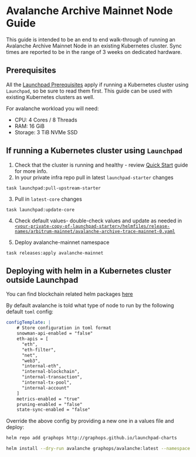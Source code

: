 ---
---
# Avalanche Archive Mainnet Node Guide

This guide is intended to be an end to end walk-through of running an Avalanche Archive Mainnet Node in an existing Kubernetes cluster.
Sync times are reported to be in the range of 3 weeks on dedicated hardware.

## Prerequisites

All the [Launchpad Prerequisites](../prerequisites) apply if running a Kubernetes cluster using `Launchpad`, so be sure to read them first. This guide can be used with existing Kubernetes clusters as well.

For avalanche workload you will need:
- CPU: 4 Cores / 8 Threads
- RAM: 16 GiB
- Storage: 3 TiB NVMe SSD

## If running a Kubernetes cluster using `Launchpad`

1. Check that the cluster is running and healthy - review [Quick Start](../quick-start) guide for more info.
2. In your private infra repo pull in latest `launchpad-starter` changes
```shell
task launchpad:pull-upstream-starter
``` 
3. Pull in `latest-core` changes
```shell
task launchpad:update-core
``` 
4. Check default values- double-check values and update as needed in [`<your-private-copy-of-launchpad-starter>/helmfiles/release-names/arbitrum-mainnet/avalanche-archive-trace-mainnet-0.yaml`](https://github.com/graphops/launchpad-starter/blob/main/helmfiles/release-values/avalanche-mainnet/avalanche-archive-trace-mainnet-0.yaml)

5. Deploy avalanche-mainnet namespace
```shell
task releases:apply avalanche-mainnet
``` 

## Deploying with helm in a Kubernetes cluster outside Launchpad

You can find blockchain related helm packages [here](https://github.com/graphops/launchpad-charts/tree/main/charts)

By default avalanche is told what type of node to run by the following default `toml` config:

```yaml
configTemplate: |
    # Store configuration in toml format
    snowman-api-enabled = "false"
    eth-apis = [
      "eth",
      "eth-filter",
      "net",
      "web3",
      "internal-eth",
      "internal-blockchain",
      "internal-transaction",
      "internal-tx-pool",
      "internal-account"
    ]
    metrics-enabled = "true"
    pruning-enabled = "false"
    state-sync-enabled = "false"
```
Override the above config by providing a new one in a values file and deploy:

```sh
helm repo add graphops http://graphops.github.io/launchpad-charts
```

```sh
helm install --dry-run avalanche graphops/avalanche:latest --namespace avalanche-mainnet --values avalanche-mainnet.yaml
```

